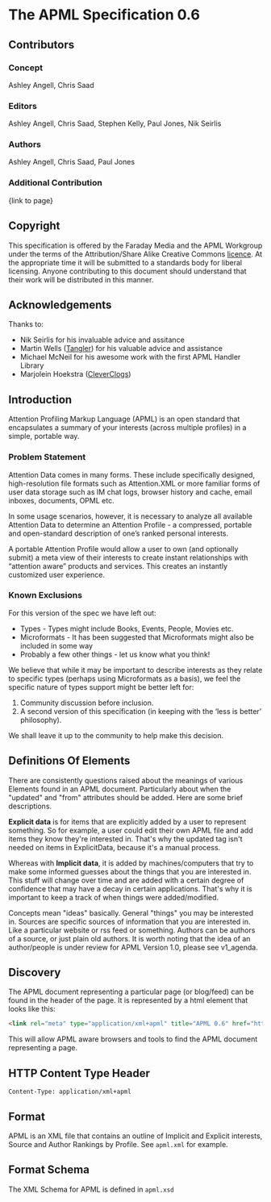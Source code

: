 # The APML Specification 0.6

## Contributors

### Concept

Ashley Angell, Chris Saad

### Editors

Ashley Angell, Chris Saad, Stephen Kelly, Paul Jones, Nik Seirlis

### Authors

Ashley Angell, Chris Saad, Paul Jones

### Additional Contribution

{link to page}

## Copyright

This specification is offered by the Faraday Media and the APML Workgroup under the terms of the Attribution/Share Alike Creative Commons [licence](http://creativecommons.org/licenses/by-sa/3.0/). At the appropriate time it will be submitted to a standards body for liberal licensing. Anyone contributing to this document should understand that their work will be distributed in this manner.

## Acknowledgements

Thanks to:

* Nik Seirlis for his invaluable advice and assitance
* Martin Wells ([Tangler](http://www.tangler.com/)) for his valuable advice and assistance
* Michael McNeil for his awesome work with the first APML Handler Library
* Marjolein Hoekstra ([CleverClogs](http://www.cleverclogs.org/))

## Introduction

Attention Profiling Markup Language (APML) is an open standard that encapsulates a summary of your interests (across multiple profiles) in a simple, portable way.

### Problem Statement

Attention Data comes in many forms. These include specifically designed, high-resolution file formats such as Attention.XML or more familiar forms of user data storage such as IM chat logs, browser history and cache, email inboxes, documents, OPML etc.

In some usage scenarios, however, it is necessary to analyze all available Attention Data to determine an Attention Profile - a compressed, portable and open-standard description of one’s ranked personal interests.

A portable Attention Profile would allow a user to own (and optionally submit) a meta view of their interests to create instant relationships with “attention aware” products and services. This creates an instantly customized user experience.

### Known Exclusions

For this version of the spec we have left out:

* Types - Types might include Books, Events, People, Movies etc.
* Microformats - It has been suggested that Microformats might also be included in some way
* Probably a few other things - let us know what you think!

We believe that while it may be important to describe interests as they relate to specific types (perhaps using Microformats as a basis), we feel the specific nature of types support might be better left for:

1. Community discussion before inclusion.
1. A second version of this specification (in keeping with the ‘less is better’ philosophy).

We shall leave it up to the community to help make this decision.

## Definitions Of Elements

There are consistently questions raised about the meanings of various Elements found in an APML document. Particularly about when the "updated" and "from" attributes should be added. Here are some brief descriptions.

**Explicit data** is for items that are explicitly added by a user to represent something. So for example, a user could edit their own APML file and add items they know they're interested in. That's why the updated tag isn't needed on items in ExplicitData, because it's a manual process.

Whereas with **Implicit data**, it is added by machines/computers that try to make some informed guesses about the things that you are interested in. This stuff will change over time and are added with a certain degree of confidence that may have a decay in certain applications. That's why it is important to keep a track of when things were added/modified.

Concepts mean "ideas" basically. General "things" you may be interested in. Sources are specific sources of information that you are interested in. Like a particular website or rss feed or something. Authors can be authors of a source, or just plain old authors. It is worth noting that the idea of an author/people is under review for APML Version 1.0, please see v1_agenda.

## Discovery

The APML document representing a particular page (or blog/feed) can be found in the header of the page. It is represented by a html element that looks like this:

```HTML
<link rel="meta" type="application/xml+apml" title="APML 0.6" href="http://apml.pbwiki.com/apml"/>
```

This will allow APML aware browsers and tools to find the APML document representing a page.

## HTTP Content Type Header

`Content-Type: application/xml+apml`

## Format

APML is an XML file that contains an outline of Implicit and Explicit interests, Source and Author Rankings by Profile. See `apml.xml` for example.

## Format Schema

The XML Schema for APML is defined in `apml.xsd`
